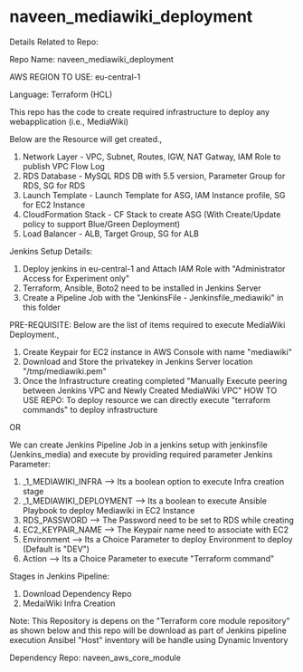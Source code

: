 # naveen_mediawiki_deployment

Details Related to Repo:

Repo Name: naveen_mediawiki_deployment

AWS REGION TO USE: eu-central-1

Language: Terraform (HCL)

This repo has the code to create required infrastructure to deploy any webapplication (i.e., MediaWiki)

Below are the Resource will get created.,
1. Network Layer - VPC, Subnet, Routes, IGW, NAT Gatway, IAM Role to publish VPC Flow Log
2. RDS Database - MySQL RDS DB with 5.5 version, Parameter Group for RDS, SG for RDS
3. Launch Template - Launch Template for ASG, IAM Instance profile, SG for EC2 Instance
4. CloudFormation Stack - CF Stack to create ASG (With Create/Update policy to support Blue/Green Deployment)
5. Load Balancer - ALB, Target Group, SG for ALB

Jenkins Setup Details:
1. Deploy jenkins in eu-central-1 and Attach IAM Role with "Administrator Access for Experiment only"
2. Terraform, Ansible, Boto2 need to be installed in Jenkins Server
3. Create a Pipeline Job with the "JenkinsFile - Jenkinsfile_mediawiki" in this folder

PRE-REQUISITE:
Below are the list of items required to execute MediaWiki Deployment.,
1. Create Keypair for EC2 instance in AWS Console with name "mediawiki"
2. Download and Store the privatekey in Jenkins Server location "/tmp/mediawiki.pem"
3. Once the Infrastructure creating completed "Manually Execute peering between Jenkins VPC and Newly Created MediaWiki VPC" 
HOW TO USE REPO:
To deploy resource we can directly execute "terraform commands" to deploy infrastructure

OR

We can create Jenkins Pipeline Job in a jenkins setup with jenkinsfile (Jenkins_media) and execute by providing required parameter
Jenkins Parameter:
1. _1_MEDIAWIKI_INFRA  --> Its a boolean option to execute Infra creation stage
2. _1_MEDIAWIKI_DEPLOYMENT --> Its a boolean to execute Ansible Playbook to deploy Mediawiki in EC2 Instance
3. RDS_PASSWORD  --> The Password need to be set to RDS while creating
4. EC2_KEYPAIR_NAME --> The Keypair name need to associate with EC2
2. Environment  --> Its a Choice Parameter to deploy Environment to deploy (Default is "DEV")
3. Action  --> Its a Choice Parameter to execute "Terraform command"

Stages in Jenkins Pipeline:
1. Download Dependency Repo
2. MedaiWiki Infra Creation

Note:
This Repository is depens on the "Terraform core module repository" as shown below and this repo will be download as part of Jenkins pipeline execution
Ansibel "Host" inventory will be handle using Dynamic Inventory 

Dependency Repo: naveen_aws_core_module




